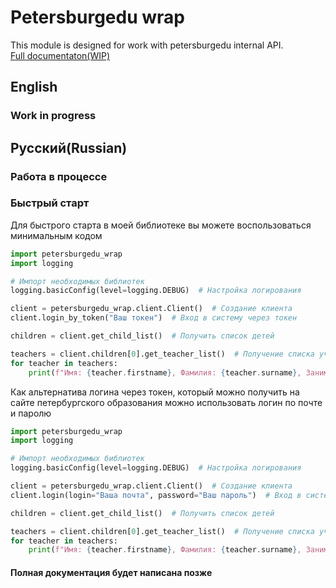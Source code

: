 # Petersburgedu wrap
This module is designed for work with petersburgedu internal API.  
[Full documentaton(WIP)](https://zeusina.gitbook.io/petersburgedu-wrap/)

## English
### Work in progress

## Русский(Russian)
### Работа в процессе

### Быстрый старт
Для быстрого старта в моей библиотеке вы можете воспользоваться минимальным кодом

```python
import petersburgedu_wrap
import logging

# Импорт необходимых библиотек
logging.basicConfig(level=logging.DEBUG)  # Настройка логирования

client = petersburgedu_wrap.client.Client()  # Создание клиента
client.login_by_token("Ваш токен")  # Вход в систему через токен

children = client.get_child_list()  # Получить список детей

teachers = client.children[0].get_teacher_list()  # Получение списка учителей
for teacher in teachers:
    print(f"Имя: {teacher.firstname}, Фамилия: {teacher.surname}, Занимаемая должность: {teacher.position_name}")
```

Как альтернатива логина через токен, который можно получить на сайте петербургского образования можно использовать логин по почте и паролю

```python
import petersburgedu_wrap
import logging

# Импорт необходимых библиотек
logging.basicConfig(level=logging.DEBUG)  # Настройка логирования

client = petersburgedu_wrap.client.Client()  # Создание клиента
client.login(login="Ваша почта", password="Ваш пароль")  # Вход в систему через токен

children = client.get_child_list()  # Получить список детей

teachers = client.children[0].get_teacher_list()  # Получение списка учителей
for teacher in teachers:
    print(f"Имя: {teacher.firstname}, Фамилия: {teacher.surname}, Занимаемая должность: {teacher.position_name}")
```
#### Полная документация будет написана позже